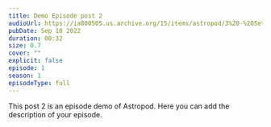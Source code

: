 ```yaml
---
title: Demo Episode post 2
audioUrl: https://ia800505.us.archive.org/15/items/astropod/3%20-%20Setting%20user%20autentication%20and%20accesing%20to%20the%20dashboard%20%28enhanced%29.ogg
pubDate: Sep 10 2022
duration: 00:32
size: 0.7
cover: ""
explicit: false
episode: 1
season: 1
episodeType: full
---
```

This post 2 is an episode demo of Astropod. Here you can add the description of your episode.